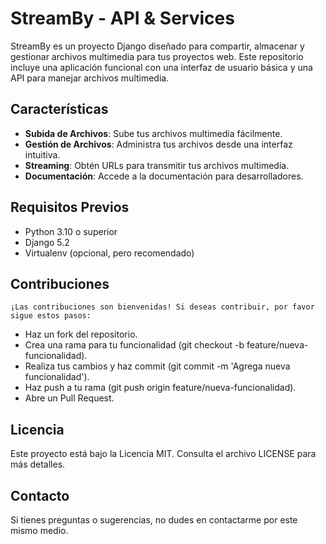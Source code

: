 # StreamBy - API & Services

StreamBy es un proyecto Django diseñado para compartir, almacenar y gestionar archivos multimedia para tus proyectos web. Este repositorio incluye una aplicación funcional con una interfaz de usuario básica y una API para manejar archivos multimedia.

## Características

- **Subida de Archivos**: Sube tus archivos multimedia fácilmente.
- **Gestión de Archivos**: Administra tus archivos desde una interfaz intuitiva.
- **Streaming**: Obtén URLs para transmitir tus archivos multimedia.
- **Documentación**: Accede a la documentación para desarrolladores.

## Requisitos Previos
- Python 3.10 o superior
- Django 5.2
- Virtualenv (opcional, pero recomendado)

## Contribuciones
    ¡Las contribuciones son bienvenidas! Si deseas contribuir, por favor sigue estos pasos:

- Haz un fork del repositorio.
- Crea una rama para tu funcionalidad (git checkout -b feature/nueva-funcionalidad).
- Realiza tus cambios y haz commit (git commit -m 'Agrega nueva funcionalidad').
- Haz push a tu rama (git push origin feature/nueva-funcionalidad).
- Abre un Pull Request.

## Licencia
Este proyecto está bajo la Licencia MIT. Consulta el archivo LICENSE para más detalles.

## Contacto
Si tienes preguntas o sugerencias, no dudes en contactarme por este mismo medio.